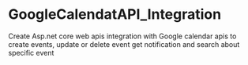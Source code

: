 # GoogleCalendatAPI_Integration
Create Asp.net core web apis integration with Google calendar apis to create events, update or delete event get notification and search about specific event
